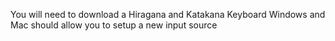 You will need to download a Hiragana and Katakana Keyboard
Windows and Mac should allow you to setup a new input source

